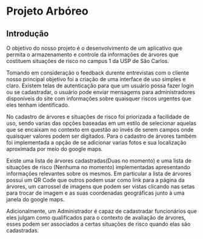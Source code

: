 # Projeto Arbóreo
 
## Introdução
O objetivo do nosso projeto é o desenvolvimento de um aplicativo que permita o armazenamento e controle da informações de árvores que costituem situações de risco no campus 1 da USP de São Carlos.

Tomando em consideração o feedback durente entrevistas com o cliente nosso principal objetivo foi a criação de uma interface de uso simples e claro. Existem telas de autenticação para que um usuário possa fazer login ou se cadastradar, o usuário pode enviar mensagems para administradores disponíveis do site com informações sobre quaisquer riscos urgentes que eles tenham identificado.

No cadastro de árvores e situações de risco foi priorizada a facilidade de uso, sendo varias das opções baseadas em um estilo de selecionar aquelas que se encaixam no contexto em questão ao invés de serem campos onde quaisquer valores podem ser digitados. Para o cadastro de árvores também foi implementada a opção de se adicionar varias fotos e sua localização aproximada por meio do google maps.

Existe uma lista de árvores cadastradas(Duas no momento) e uma lista de situações de risco (Nenhuma no momento) implementadas apresentando informações relevantes sobre os mesmos. Em particular a lista de árvores possui um QR Code que outros podem usar como link para a página da árvores, um carrossel de imagens que podem ser vistas clicando nas setas para trocar de imagem e as suas coordenadas geográficas junto à uma janela do google maps.

Adicionalmente, um Administrador é capaz de cadastradar funcionários que eles julgam como qualificados para o contexto de avaliação de árvores, esses podem ser associados a certas situações de risco quando elas são cadastradas.
